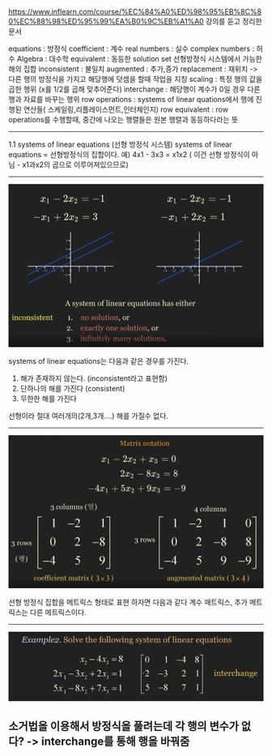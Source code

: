 https://www.inflearn.com/course/%EC%84%A0%ED%98%95%EB%8C%80%EC%88%98%ED%95%99%EA%B0%9C%EB%A1%A0
강의를 듣고 정리한 문서

equations : 방정식
coefficient : 계수
real numbers : 실수
complex numbers : 허수
Algebra : 대수학
equivalent : 동등한
solution set 선형방정식 시스템에서 가능한 해의 집합
inconsistent : 불일치
augmented : 추가,증가
replacement : 재위치 -> 다른 행의 방정식을 가지고 해당행에 덧셈을 할때 작업을 지칭
scaling : 특정 행의 값을 곱한 행위 (x를 1/2를 곱해 맞추어준다)
interchange : 해당행이 계수가 0일 경우 다른행과 자료를 바꾸는 행위
row operations : systems of linear quations에서 행에 진행된 연산들( 스케일링,리플레이스먼트,인터체인지)
row equivalent : row operations를 수행할때, 중간에 나오는 행렬들은 원본 행렬과 동등하다라는 뜻


---------------


1.1 systems of linear equations (선형 방정식 시스템)
systems of linear equations = 선형방정식의 집합이다.
예) 4x1 - 3x3 = x1x2 ( 이건 선형 방정식이 아님 - x1과x2의 곱으로 이루어져있으므로)

---------------------
![](../%EC%9D%B4%EB%AF%B8%EC%A7%80/%EC%84%A0%ED%98%95%EB%8C%80%EC%88%98%ED%95%99/Screenshot%20from%202022-08-23%2016-02-33.png)

systems of linear equations는 다음과 같은 경우를 가진다.
1. 해가 존재하지 않는다. (inconsistent라고 표현함)
2. 단하나의 해를 가진다 (consistent)
3. 무한한 해를 가진다

선형이라 절대 여러개의(2개,3개....) 해를 가질수 없다.

-------------------------------------
![](../%EC%9D%B4%EB%AF%B8%EC%A7%80/%EC%84%A0%ED%98%95%EB%8C%80%EC%88%98%ED%95%99/Screenshot%20from%202022-08-23%2016-09-49.png)

선형 방정식 집합을 메트릭스 형태로 표현 하자면 다음과 같다
계수 매트릭스, 추가 메트릭스는 다른 메트릭스이다.

--------------------------------

![](../%EC%9D%B4%EB%AF%B8%EC%A7%80/%EC%84%A0%ED%98%95%EB%8C%80%EC%88%98%ED%95%99/Screenshot%20from%202022-08-23%2016-15-51.png)

소거법을 이용해서 방정식을 풀려는데 각 행의 변수가 없다? -> interchange를 통해 행을 바꿔줌
-------------------









